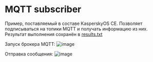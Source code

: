 # MQTT subscriber

Пример, поставляемый в составе KasperskyOS CE. Позволяет подписываться на топики MQTT и получать информацию из них.  
Результат выполнения сохранён в [results.txt](results.txt)

Запуск брокера MQTT:
![image](https://user-images.githubusercontent.com/78589729/202237536-20824dca-8575-4bec-b703-3a27a8ba542a.png)

Отправка сообщения:
![image](https://user-images.githubusercontent.com/78589729/202237613-bf7455d7-f549-478d-b85d-8b315c20c76c.png)
